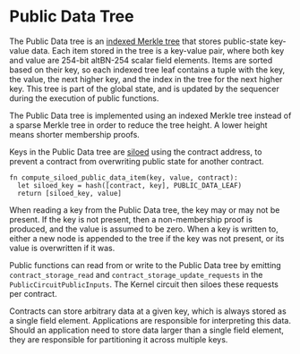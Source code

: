 # Public Data Tree

The Public Data tree is an [indexed Merkle tree](./tree_impls.md#indexed-merkle-trees) that stores public-state key-value data. Each item stored in the tree is a key-value pair, where both key and value are 254-bit altBN-254 scalar field elements. Items are sorted based on their key, so each indexed tree leaf contains a tuple with the key, the value, the next higher key, and the index in the tree for the next higher key. This tree is part of the global state, and is updated by the sequencer during the execution of public functions.

The Public Data tree is implemented using an indexed Merkle tree instead of a sparse Merkle tree in order to reduce the tree height. A lower height means shorter membership proofs.

Keys in the Public Data tree are [siloed](./tree_impls.md#siloing-leaves) using the contract address, to prevent a contract from overwriting public state for another contract.

```
fn compute_siloed_public_data_item(key, value, contract):
  let siloed_key = hash([contract, key], PUBLIC_DATA_LEAF)
  return [siloed_key, value]
```

When reading a key from the Public Data tree, the key may or may not be present. If the key is not present, then a non-membership proof is produced, and the value is assumed to be zero. When a key is written to, either a new node is appended to the tree if the key was not present, or its value is overwritten if it was.

Public functions can read from or write to the Public Data tree by emitting `contract_storage_read` and `contract_storage_update_requests` in the `PublicCircuitPublicInputs`. The Kernel circuit then siloes these requests per contract.

Contracts can store arbitrary data at a given key, which is always stored as a single field element. Applications are responsible for interpreting this data. Should an application need to store data larger than a single field element, they are responsible for partitioning it across multiple keys.
